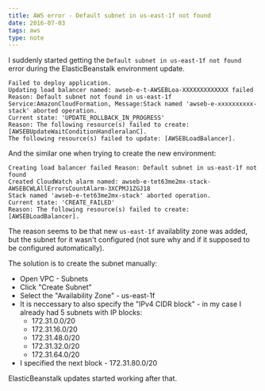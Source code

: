```yaml
---
title: AWS error - Default subnet in us-east-1f not found
date: 2016-07-03
tags: aws
type: note
---
```


I suddenly started getting the `Default subnet in us-east-1f not found` error during the ElasticBeanstalk environment update.
<!-- more -->

```text
Failed to deploy application.
Updating load balancer named: awseb-e-t-AWSEBLoa-XXXXXXXXXXXXX failed Reason: Default subnet not found in us-east-1f
Service:AmazonCloudFormation, Message:Stack named 'awseb-e-xxxxxxxxxx-stack' aborted operation.
Current state: 'UPDATE_ROLLBACK_IN_PROGRESS'
Reason: The following resource(s) failed to create: [AWSEBUpdateWaitConditionHandleralanC].
The following resource(s) failed to update: [AWSEBLoadBalancer].
```

And the similar one when trying to create the new environment:

```text
Creating load balancer failed Reason: Default subnet in us-east-1f not found
Created CloudWatch alarm named: awseb-e-tet63me2mx-stack-AWSEBCWLAllErrorsCountAlarm-3XCPMJ1ZGJ18
Stack named 'awseb-e-tet63me2mx-stack' aborted operation. 
Current state: 'CREATE_FAILED'
Reason: The following resource(s) failed to create: [AWSEBLoadBalancer].
```

The reason seems to be that new `us-east-1f` availablity zone was added, but the subnet for it wasn't configured (not sure why and if it supposed to be configured automatically).

The solution is to create the subnet manually:

- Open VPC - Subnets
- Click "Create Subnet"
- Select the "Availability Zone" - us-east-1f
- It is neccessary to also specify the "IPv4 CIDR block" - in my case I already had 5 subnets with IP blocks:
  - 172.31.0.0/20
  - 172.31.16.0/20
  - 172.31.48.0/20
  - 172.31.32.0/20
  - 172.31.64.0/20
- I specified the next block - 172.31.80.0/20

ElasticBeanstalk updates started working after that.

